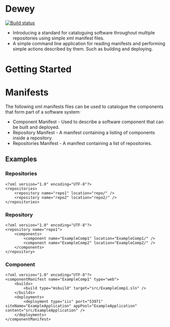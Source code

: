 Dewey
===

[![Build status](https://ci.appveyor.com/api/projects/status/ac9jreo07s3eb405?svg=true)](https://ci.appveyor.com/project/pburls/dewey)

- Introducing a standard for cataloguing software throughout multiple repositories using simple xml manifest files.
- A simple command line application for reading manifests and performing simple actions described by them. Such as building and deploying.

# Getting Started

# Manifests
The following xml manifests files can be used to catalogue the components that form part of a software system:
- Component Manifest - Used to describe a software component that can be built and deployed.
- Repository Manifest - A manifest containing a listing of components inside a repository.
- Repositories Manifest - A manifest containing a list of repositories.

## Examples
### Repositories
```
<?xml version="1.0" encoding="UTF-8"?>
<repositories>
	<repository name="repo1" location="repo/" />
	<repository name="repo2" location="repo2/" />
</repositories>
```
### Repository
```
<?xml version="1.0" encoding="UTF-8"?>
<repository name="repo1">
	<components>
		<component name="ExampleComp1" location="ExampleComp1/" />
		<component name="ExampleComp2" location="ExampleComp2/" />
	</components>
</repository>
```
### Component
```
<?xml version="1.0" encoding="UTF-8"?>
<componentManifest name="ExampleComp1" type="web">
	<builds>
		<build type="msbuild" target="src/ExampleComp1.sln" />
	</builds>
	<deployments>
		<deployment type="iis" port="53971" siteName="ExampleApplication" appPool="ExampleApplication" content="src/ExampleApplication" />
	</deployments>
</componentManifest>
```
